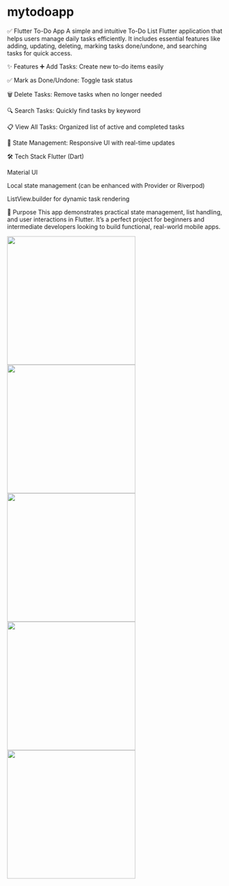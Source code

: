 # mytodoapp

✅ Flutter To-Do App
A simple and intuitive To-Do List Flutter application that helps users manage daily tasks efficiently. It includes essential features like adding, updating, deleting, marking tasks done/undone, and searching tasks for quick access.

✨ Features
➕ Add Tasks: Create new to-do items easily

✅ Mark as Done/Undone: Toggle task status

🗑️ Delete Tasks: Remove tasks when no longer needed

🔍 Search Tasks: Quickly find tasks by keyword

📋 View All Tasks: Organized list of active and completed tasks

🧠 State Management: Responsive UI with real-time updates

🛠️ Tech Stack
Flutter (Dart)

Material UI

Local state management (can be enhanced with Provider or Riverpod)

ListView.builder for dynamic task rendering

🎯 Purpose
This app demonstrates practical state management, list handling, and user interactions in Flutter. It’s a perfect project for beginners and intermediate developers looking to build functional, real-world mobile apps.

<img src="https://github.com/user-attachments/assets/6bb503b4-cb70-422f-8f06-194b997519ea" width="300"/>
<img src="https://github.com/user-attachments/assets/4510320d-0f09-45dd-a2c1-7dccf50735c0" width="300"/>
<img src="https://github.com/user-attachments/assets/5775e79c-cffa-4f0a-9391-f8f573bc46e9" width="300"/>
<img src="https://github.com/user-attachments/assets/a6946bf5-ee5c-4348-a2ac-4f51c62e872c" width="300"/>
<img src="https://github.com/user-attachments/assets/98626099-5857-473d-83e0-19ee78af6d0e" width="300"/>

